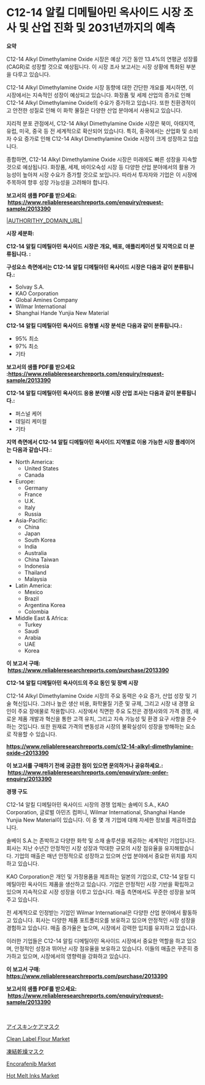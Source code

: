 <p><h1>C12-14 알킬 디메틸아민 옥사이드 시장 조사 및 산업 진화 및 2031년까지의 예측</h1></p><p><strong>요약</strong></p>
<p><p>C12-14 Alkyl Dimethylamine Oxide 시장은 예상 기간 동안 13.4%의 연평균 성장률(CAGR)로 성장할 것으로 예상됩니다. 이 시장 조사 보고서는 시장 상황에 특화된 부분을 다루고 있습니다.</p><p>C12-14 Alkyl Dimethylamine Oxide 시장 동향에 대한 간단한 개요를 제시하면, 이 시장에서는 지속적인 성장이 예상되고 있습니다. 화장품 및 세제 산업의 증가로 인해 C12-14 Alkyl Dimethylamine Oxide의 수요가 증가하고 있습니다. 또한 친환경적이고 안전한 성질로 인해 이 화학 물질은 다양한 산업 분야에서 사용되고 있습니다.</p><p>지리적 분포 관점에서, C12-14 Alkyl Dimethylamine Oxide 시장은 북미, 아태지역, 유럽, 미국, 중국 등 전 세계적으로 확산되어 있습니다. 특히, 중국에서는 산업화 및 소비자 수요 증가로 인해 C12-14 Alkyl Dimethylamine Oxide 시장이 크게 성장하고 있습니다.</p><p>종합하면, C12-14 Alkyl Dimethylamine Oxide 시장은 미래에도 빠른 성장을 지속할 것으로 예상됩니다. 화장품, 세제, 바이오숙성 시장 등 다양한 산업 분야에서의 활용 가능성이 높아져 시장 수요가 증가할 것으로 보입니다. 따라서 투자자와 기업은 이 시장에 주목하여 향후 성장 가능성을 고려해야 합니다.</p></p>
<p><strong>보고서의 샘플 PDF를 받으세요: &nbsp;<a href="https://www.reliableresearchreports.com/enquiry/request-sample/2013390">https://www.reliableresearchreports.com/enquiry/request-sample/2013390</a></strong></p>
<p><a href="|AUTHORITHY_DOMAIN_URL|">|AUTHORITHY_DOMAIN_URL|</a></p>
<p><strong>시장 세분화:</strong></p>
<p><strong> C12-14 알킬 디메틸아민 옥사이드 시장은 개요, 배포, 애플리케이션 및 지역으로 더 분류됩니다. :</strong></p>
<p><strong>구성요소 측면에서는 C12-14 알킬 디메틸아민 옥사이드 시장은 다음과 같이 분류됩니다.:</strong></p>
<p><ul><li>Solvay S.A.</li><li>KAO Corporation</li><li>Global Amines Company</li><li>Wilmar International</li><li>Shanghai Hande Yunjia New Material</li></ul></p>
<p><strong> C12-14 알킬 디메틸아민 옥사이드 유형별 시장 분석은 다음과 같이 분류됩니다.:</strong></p>
<p><ul><li>95% 최소</li><li>97% 최소</li><li>기타</li></ul></p>
<p><strong>보고서의 샘플 PDF를 받으세요 :<a href="https://www.reliableresearchreports.com/enquiry/request-sample/2013390">https://www.reliableresearchreports.com/enquiry/request-sample/2013390</a></strong></p>
<p><strong> C12-14 알킬 디메틸아민 옥사이드 응용 분야별 시장 산업 조사는 다음과 같이 분류됩니다.:</strong></p>
<p><ul><li>퍼스널 케어</li><li>데일리 케미컬</li><li>기타</li></ul></p>
<p><strong>지역 측면에서 C12-14 알킬 디메틸아민 옥사이드 지역별로 이용 가능한 시장 플레이어는 다음과 같습니다.:</strong></p>
<p><ul>
    <li>
        North America:
        <ul>
            <li>United States</li>
            <li>Canada</li>
        </ul>
    </li>
    <li>
        Europe:
        <ul>
            <li>Germany</li>
            <li>France</li>
            <li>U.K.</li>
            <li>Italy</li>
            <li>Russia</li>
        </ul>
    </li>
    <li>
        Asia-Pacific:
        <ul>
            <li>China</li>
            <li>Japan</li>
            <li>South Korea</li>
            <li>India</li>
            <li>Australia</li>
            <li>China Taiwan</li>
            <li>Indonesia</li>
            <li>Thailand</li>
            <li>Malaysia</li>
        </ul>
    </li>
    <li>
        Latin America:
        <ul>
            <li>Mexico</li>
            <li>Brazil</li>
            <li>Argentina Korea</li>
            <li>Colombia</li>
        </ul>
    </li>
    <li>
        Middle East & Africa:
        <ul>
            <li>Turkey</li>
            <li>Saudi</li>
            <li>Arabia</li>
            <li>UAE</li>
            <li>Korea</li>
        </ul>
    </li>
    </ul></p>
<p><strong>이 보고서 구매: &nbsp;<a href="https://www.reliableresearchreports.com/purchase/2013390">https://www.reliableresearchreports.com/purchase/2013390</a></strong></p>
<p><strong>C12-14 알킬 디메틸아민 옥사이드의 주요 동인 및 장벽 시장</strong></p>
<p><p>C12-14 Alkyl Dimethylamine Oxide 시장의 주요 동력은 수요 증가, 산업 성장 및 기술 혁신입니다. 그러나 높은 생산 비용, 화학물질 기준 및 규제, 그리고 시장 내 경쟁 요인이 주요 장애물로 작용합니다. 시장에서 직면한 주요 도전은 경쟁사와의 가격 경쟁, 새로운 제품 개발과 혁신을 통한 고객 유치, 그리고 지속 가능성 및 환경 요구 사항을 준수하는 것입니다. 또한 원재료 가격의 변동성과 시장의 불확실성이 성장을 방해하는 요소로 작용할 수 있습니다.</p></p>
<p><strong><a href="https://www.reliableresearchreports.com/c12-14-alkyl-dimethylamine-oxide-r2013390">https://www.reliableresearchreports.com/c12-14-alkyl-dimethylamine-oxide-r2013390</a></strong></p>
<p><strong>이 보고서를 구매하기 전에 궁금한 점이 있으면 문의하거나 공유하세요.: &nbsp;<a href="https://www.reliableresearchreports.com/enquiry/pre-order-enquiry/2013390">https://www.reliableresearchreports.com/enquiry/pre-order-enquiry/2013390</a></strong></p>
<p><strong>경쟁 구도</strong></p>
<p><p>C12-14 알킬 디메틸아민 옥사이드 시장의 경쟁 업체는 솔베이 S.A., KAO Corporation, 글로벌 아민즈 컴퍼니, Wilmar International, Shanghai Hande Yunjia New Material이 있습니다. 이 중 몇 개 기업에 대해 자세한 정보를 제공하겠습니다.</p><p>솔베이 S.A.는 존박하고 다양한 화학 및 소재 솔루션을 제공하는 세계적인 기업입니다. 회사는 지난 수년간 안정적인 시장 성장과 막대한 규모의 시장 점유율을 유지해왔습니다. 기업의 매출은 매년 안정적으로 성장하고 있으며 산업 분야에서 중요한 위치를 차지하고 있습니다.</p><p>KAO Corporation은 개인 및 가정용품을 제조하는 일본의 기업으로, C12-14 알킬 디메틸아민 옥사이드 제품을 생산하고 있습니다. 기업은 안정적인 시장 기반을 확립하고 있으며 지속적으로 시장 성장을 이루고 있습니다. 매출 측면에서도 꾸준한 성장을 보여주고 있습니다.</p><p>전 세계적으로 인정받는 기업인 Wilmar International은 다양한 산업 분야에서 활동하고 있습니다. 회사는 다양한 제품 포트폴리오를 보유하고 있으며 안정적인 시장 성장을 경험하고 있습니다. 매출 증가율은 높으며, 시장에서 강력한 입지를 유지하고 있습니다.</p><p>이러한 기업들은 C12-14 알킬 디메틸아민 옥사이드 시장에서 중요한 역할을 하고 있으며, 안정적인 성장과 뛰어난 시장 점유율을 보유하고 있습니다. 이들의 매출은 꾸준히 증가하고 있으며, 시장에서의 영향력을 강화하고 있습니다.</p></p>
<p><strong>이 보고서 구매: &nbsp; <a href="https://www.reliableresearchreports.com/purchase/2013390">https://www.reliableresearchreports.com/purchase/2013390</a></strong></p>
<p><strong>보고서의 샘플 PDF를 받으세요: &nbsp;<a href="https://www.reliableresearchreports.com/enquiry/request-sample/2013390">https://www.reliableresearchreports.com/enquiry/request-sample/2013390</a></strong><strong></strong></p>
<p>&nbsp;</p>
<p><p><a href="https://github.com/LenoraKris2023/Market-Research-Report-List-1/blob/main/6366797117919.md">アイスキンケアマスク</a></p><p><a href="https://issuu.com/reportprime-2/docs/clean-label-flour-market-size-2030.pptx">Clean Label Flour Market</a></p><p><a href="https://github.com/Fatimaklein1/Market-Research-Report-List-1/blob/main/5415432117918.md">凍結乾燥マスク</a></p><p><a href="https://www.linkedin.com/pulse/encorafenib-market-share-evolution-growth-trends-2024-zbl8f">Encorafenib Market</a></p><p><a href="https://github.com/mdhefjumiah/Market-Research-Report-List-1/blob/main/hot-melt-inks-market.md">Hot Melt Inks Market</a></p></p>